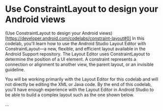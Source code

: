 # Use ConstraintLayout to design your Android views

(Use ConstraintLayout to design your Android views)[https://developer.android.com/codelabs/constraint-layout#0]
In this codelab, you'll learn how to use the Android Studio Layout Editor with ConstraintLayout—a new, flexible, and efficient layout available in the Android Support repository. The Layout Editor uses ConstraintLayout to determine the position of a UI element. A constraint represents a connection or alignment to another view, the parent layout, or an invisible guideline.

You will be working primarily with the Layout Editor for this codelab and will not directly be editing the XML or Java code. By the end of this codelab, you'll have enough experience with the Layout Editor in Android Studio to be able to build a complex layout such as the one shown below.

...